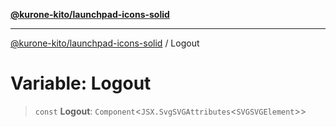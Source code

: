 [**@kurone-kito/launchpad-icons-solid**](../README.md)

***

[@kurone-kito/launchpad-icons-solid](../globals.md) / Logout

# Variable: Logout

> `const` **Logout**: `Component`\<`JSX.SvgSVGAttributes`\<`SVGSVGElement`\>\>
